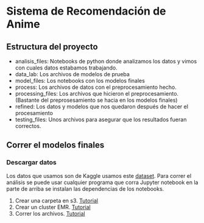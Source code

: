 # Sistema de Recomendación de Anime
## Estructura del proyecto
- analisis_files: Notebooks de python donde analizamos los datos y vimos con cuales datos estabamos trabajando.
- data_lab: Los archivos de modelos de prueba
- model_files: Los notebooks con los modelos finales
- process: Los archivos de datos con el preprocesamiento hecho.
- processing_files: Los archivos que hicieron el preprocesamiento. (Bastante del preprosesamiento se hacia en los modelos finales)
- refined: Los datos y modelos que nos quedaron después de hacer el procesamiento
- testing_files: Unos archivos para asegurar que los resultados fueran correctos.
## Correr el modelos finales
### Descargar datos
Los datos que usamos son de Kaggle usamos este [dataset](https://www.kaggle.com/datasets/dbdmobile/myanimelist-dataset).
Para correr el análisis se puede usar cualquier programa que corra Jupyter notebook en la parte de arriba se instalan las dependencias de los notebooks.
1. Crear una carpeta en s3. [Tutorial]()
2. Crear un cluster EMR. [Tutorial]()
3. Correr los archivos. [Tutorial]()
